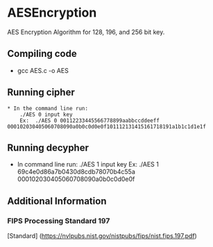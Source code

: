 # AESEncryption
AES Encryption Algorithm for 128, 196, and 256 bit key.

## Compiling code
   * gcc AES.c -o AES

## Running cipher
    * In the command line run:
        ./AES 0 input key
        Ex:  ./AES 0 00112233445566778899aabbccddeeff 000102030405060708090a0b0c0d0e0f101112131415161718191a1b1c1d1e1f

## Running decypher
   * In command line run:
        ./AES 1 input key
        Ex: ./AES 1 69c4e0d86a7b0430d8cdb78070b4c55a 000102030405060708090a0b0c0d0e0f

## Additional Information 
### FIPS Processing Standard 197
[Standard] (https://nvlpubs.nist.gov/nistpubs/fips/nist.fips.197.pdf)